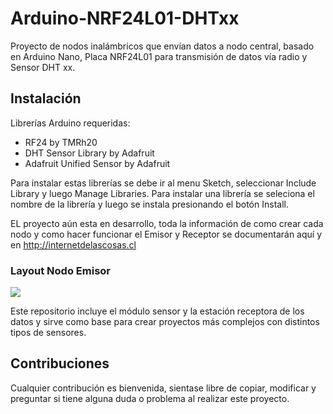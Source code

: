 # Arduino-NRF24L01-DHTxx

Proyecto de nodos inalámbricos que envían datos a nodo central, basado en Arduino Nano, Placa NRF24L01 para transmisión de datos vía radio y Sensor DHT xx.

## Instalación

Librerías Arduino requeridas:
- RF24 by TMRh20
- DHT Sensor Library by Adafruit
- Adafruit Unified Sensor by Adafruit

Para instalar estas librerías se debe ir al menu Sketch, seleccionar Include Library y luego Manage Libraries. Para instalar una librería se seleciona el nombre de la librería y luego se instala presionando el botón Install.

EL proyecto aún esta en desarrollo, toda la información de como crear cada nodo y como hacer funcionar el Emisor y Receptor se documentarán aquí y en http://internetdelascosas.cl

### Layout Nodo Emisor

![](http://www.internetdelascosas.cl/wp-content/uploads/2016/02/ArduinoNano-NRF24L01-DHTxx_NodoEmisor.png)

Este repositorio incluye el módulo sensor y la estación receptora de los datos y sirve como base para crear proyectos más complejos con distintos tipos de sensores.

## Contribuciones
Cualquier contribución es bienvenida, sientase libre de copiar, modificar y preguntar si tiene alguna duda o problema al realizar este proyecto.
